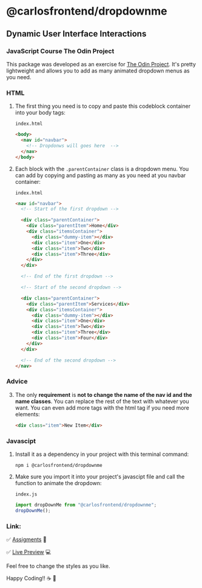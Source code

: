 # @carlosfrontend/dropdownme

## Dynamic User Interface Interactions

### JavaScript Course The Odin Project

This package was developed as an exercise for [The Odin Project](https://www.theodinproject.com/). It's pretty lightweight and allows you to add as many animated dropdown menus as you need.

### HTML

1. The first thing you need is to copy and paste this codeblock container into your body tags:

   `index.html`

   ```html
   <body>
     <nav id="navbar">
       <!-- Dropdonws will goes here  -->
     </nav>
   </body>
   ```

2. Each block with the `.parentContainer` class is a dropdown menu. You can add by copying and pasting as many as you need at you navbar container:

   `index.html`

   ```html
   <nav id="navbar">
     <!-- Start of the first dropdown -->

     <div class="parentContainer">
       <div class="parentItem">Home</div>
       <div class="itemsContainer">
         <div class="dummy-item"></div>
         <div class="item">One</div>
         <div class="item">Two</div>
         <div class="item">Three</div>
       </div>
     </div>

     <!-- End of the first dropdown -->

     <!-- Start of the second dropdown -->

     <div class="parentContainer">
       <div class="parentItem">Services</div>
       <div class="itemsContainer">
         <div class="dummy-item"></div>
         <div class="item">One</div>
         <div class="item">Two</div>
         <div class="item">Three</div>
         <div class="item">Four</div>
       </div>
     </div>

     <!-- End of the second dropdown -->
   </nav>
   ```

### Advice

3. The only **requirement** is **not to change the name of the nav id and the name classes**. You can replace the rest of the text with whatever you want. You can even add more tags with the html tag if you need more elements:

   ```html
   <div class="item">New Item</div>
   ```

### Javascipt

1. Install it as a dependency in your project with this terminal command:

   ```console
   npm i @carlosfrontend/dropdownme
   ```

2. Make sure you import it into your project's javascipt file and call the function to animate the dropdown:

   `index.js`

   ```js
   import dropDownMe from "@carlosfrontend/dropdownme";
   dropDownMe();
   ```

### Link:

:white_check_mark: [Assigments](https://www.theodinproject.com/lessons/node-path-javascript-dynamic-user-interface-interactions) :blue_book:

:white_check_mark: [Live Preview](https://carlosfrontend.github.io/dropdown-menu-odin-project/) :computer:

Feel free to change the styles as you like.

Happy Coding!! :coffee: :rocket:
